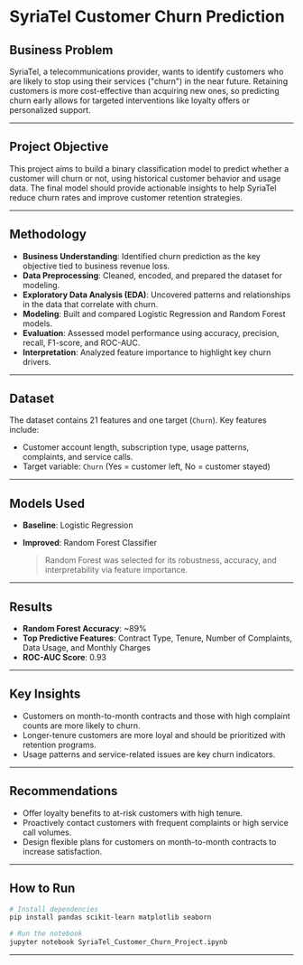 # SyriaTel Customer Churn Prediction

## Business Problem

SyriaTel, a telecommunications provider, wants to identify customers who are likely to stop using their services ("churn") in the near future. Retaining customers is more cost-effective than acquiring new ones, so predicting churn early allows for targeted interventions like loyalty offers or personalized support.

---

## Project Objective

This project aims to build a binary classification model to predict whether a customer will churn or not, using historical customer behavior and usage data. The final model should provide actionable insights to help SyriaTel reduce churn rates and improve customer retention strategies.

---

## Methodology

* **Business Understanding**: Identified churn prediction as the key objective tied to business revenue loss.
* **Data Preprocessing**: Cleaned, encoded, and prepared the dataset for modeling.
* **Exploratory Data Analysis (EDA)**: Uncovered patterns and relationships in the data that correlate with churn.
* **Modeling**: Built and compared Logistic Regression and Random Forest models.
* **Evaluation**: Assessed model performance using accuracy, precision, recall, F1-score, and ROC-AUC.
* **Interpretation**: Analyzed feature importance to highlight key churn drivers.

---

## Dataset

The dataset contains 21 features and one target (`Churn`). Key features include:

* Customer account length, subscription type, usage patterns, complaints, and service calls.
* Target variable: `Churn` (Yes = customer left, No = customer stayed)

---

## Models Used

* **Baseline**: Logistic Regression
* **Improved**: Random Forest Classifier

  > Random Forest was selected for its robustness, accuracy, and interpretability via feature importance.

---

## Results

* **Random Forest Accuracy**: \~89%
* **Top Predictive Features**: Contract Type, Tenure, Number of Complaints, Data Usage, and Monthly Charges
* **ROC-AUC Score**: 0.93

---

## Key Insights

* Customers on month-to-month contracts and those with high complaint counts are more likely to churn.
* Longer-tenure customers are more loyal and should be prioritized with retention programs.
* Usage patterns and service-related issues are key churn indicators.

---

## Recommendations

* Offer loyalty benefits to at-risk customers with high tenure.
* Proactively contact customers with frequent complaints or high service call volumes.
* Design flexible plans for customers on month-to-month contracts to increase satisfaction.

---

## How to Run

```bash
# Install dependencies
pip install pandas scikit-learn matplotlib seaborn

# Run the notebook
jupyter notebook SyriaTel_Customer_Churn_Project.ipynb
```

---